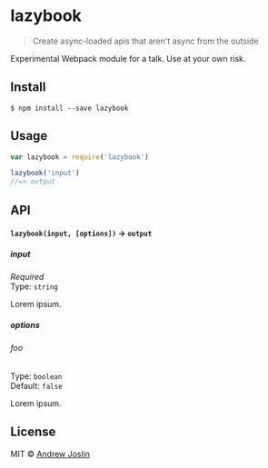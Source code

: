 # lazybook 

> Create async-loaded apis that aren't async from the outside

Experimental Webpack module for a talk. Use at your own risk.

## Install

```
$ npm install --save lazybook
```


## Usage

```js
var lazybook = require('lazybook')

lazybook('input')
//=> output
```

## API

#### `lazybook(input, [options])` -> `output`

##### input

*Required*  
Type: `string`

Lorem ipsum.

##### options

###### foo

Type: `boolean`  
Default: `false`

Lorem ipsum.


## License

MIT © [Andrew Joslin](http://ajoslin.com)
